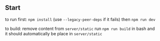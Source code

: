 
## Start

to run first:
  `npm install` (use `--legacy-peer-deps` if it fails)
  then
  `npm run dev`

to build:
  remove content from `server/static`
  run `npm run build` in bash and it should automatically be place in `server/static`

